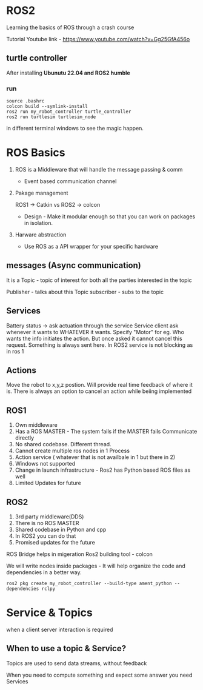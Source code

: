 # ROS2 

Learning the basics of ROS through a crash course

Tutorial Youtube link - https://www.youtube.com/watch?v=Gg25GfA456o

## turtle controller 

After installing **Ubunutu 22.04 and ROS2 humble**
### run
```
source .bashrc
colcon build --symlink-install
ros2 run my_robot_controller turtle_controller 
ros2 run turtlesim turtlesim_node
```
in different terminal windows to see the magic happen.


ROS Basics
==========

1. ROS is a Middleware that will handle the message passing & comm

	+ Event based communication channel

2. Pakage management 

	ROS1 -> Catkin vs  ROS2 -> colcon
	* Design - Make it modular enough so that you can work on packages in isolation.

3. Harware abstraction

	+ Use ROS as a API wrapper for your specific hardware


messages (Async communication)
-------------
It is a Topic - topic of interest for both all the parties interested in the topic

Publisher - talks about this Topic
subscriber - subs to the topic

Services
-----------
Battery status -> ask actuation through the service
Service client ask whenever it wants to WHATEVER it wants. Specify "Motor" for eg.
Who wants the info initiates the action. But once asked it cannot cancel this request.
 Something is always sent here. In ROS2 service is not blocking as in ros 1
 
 Actions
 ----------
 Move the robot to x,y,z postion.
 Will provide real time feedback of where it is.
 There is always an option to cancel an action while beiing implemented
 
 
 ## ROS1											
 1. Own middleware				
 2. Has a ROS MASTER - The system fails if the MASTER fails Communicate directly
 3. No shared codebase. Different thread.
 4. Cannot create multiple ros nodes in 1 Process
 5. Action service ( whatever that is not availbale in 1 but there in 2)
 6. Windows not supported
 7. Change in launch infrastructure - Ros2 has Python based ROS files as well
 8. Limited Updates for future

## ROS2

1. 3rd party middleware(DDS)
2. There is no ROS MASTER 
3. Shared codebase in Python and cpp 
4. In ROS2 you can do that
5. Promised updates for the future 

ROS Bridge helps in migeration
Ros2 building tool - colcon

We will write nodes inside packages - It will help organize the code and dependencies in a better way.

```
ros2 pkg create my_robot_controller --build-type ament_python --dependencies rclpy
```


# Service & Topics
when a client server interaction is required

## When to use a topic & Service?
Topics are used to send data streams, without feedback

When you need to compute something and expect some answer you need Services
